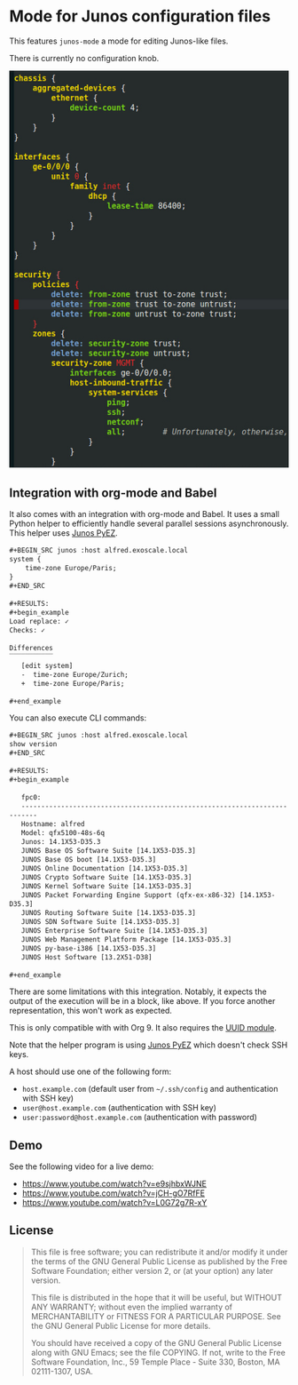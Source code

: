 # Mode for Junos configuration files

This features `junos-mode` a mode for editing Junos-like files.

There is currently no configuration knob.

![Screenshot of junos-mode](screenshot.jpg)

## Integration with org-mode and Babel

It also comes with an integration with org-mode and Babel. It uses a
small Python helper to efficiently handle several parallel sessions
asynchronously. This helper
uses [Junos PyEZ](https://github.com/Juniper/py-junos-eznc).

    #+BEGIN_SRC junos :host alfred.exoscale.local
    system {
        time-zone Europe/Paris;
    }
    #+END_SRC
    
    #+RESULTS:
    #+begin_example
    Load replace: ✓
    Checks: ✓
    
    Differences
    ‾‾‾‾‾‾‾‾‾‾‾
       [edit system]
       -  time-zone Europe/Zurich;
       +  time-zone Europe/Paris;
       
    #+end_example
    
You can also execute CLI commands:

    #+BEGIN_SRC junos :host alfred.exoscale.local
    show version
    #+END_SRC
    
    #+RESULTS:
    #+begin_example
       
       fpc0:
       --------------------------------------------------------------------------
       Hostname: alfred
       Model: qfx5100-48s-6q
       Junos: 14.1X53-D35.3
       JUNOS Base OS Software Suite [14.1X53-D35.3]
       JUNOS Base OS boot [14.1X53-D35.3]
       JUNOS Online Documentation [14.1X53-D35.3]
       JUNOS Crypto Software Suite [14.1X53-D35.3]
       JUNOS Kernel Software Suite [14.1X53-D35.3]
       JUNOS Packet Forwarding Engine Support (qfx-ex-x86-32) [14.1X53-D35.3]
       JUNOS Routing Software Suite [14.1X53-D35.3]
       JUNOS SDN Software Suite [14.1X53-D35.3]
       JUNOS Enterprise Software Suite [14.1X53-D35.3]
       JUNOS Web Management Platform Package [14.1X53-D35.3]
       JUNOS py-base-i386 [14.1X53-D35.3]
       JUNOS Host Software [13.2X51-D38]
       
    #+end_example
    
There are some limitations with this integration. Notably, it expects
the output of the execution will be in a block, like above. If you
force another representation, this won't work as expected.

This is only compatible with with Org 9. It also requires
the [UUID module](https://github.com/nicferrier/emacs-uuid).

Note that the helper program is
using [Junos PyEZ](http://junos-pyez.readthedocs.io/) which doesn't
check SSH keys.

A host should use one of the following form:

 - `host.example.com` (default user from `~/.ssh/config` and
   authentication with SSH key)
 - `user@host.example.com` (authentication with SSH key)
 - `user:password@host.example.com` (authentication with password)

## Demo

See the following video for a live demo:

 - https://www.youtube.com/watch?v=e9sjhbxWJNE
 - https://www.youtube.com/watch?v=jCH-gO7RfFE
 - https://www.youtube.com/watch?v=L0G72g7R-xY

## License

> This file is free software; you can redistribute it and/or modify
> it under the terms of the GNU General Public License as published by
> the Free Software Foundation; either version 2, or (at your option)
> any later version.
>
> This file is distributed in the hope that it will be useful,
> but WITHOUT ANY WARRANTY; without even the implied warranty of
> MERCHANTABILITY or FITNESS FOR A PARTICULAR PURPOSE.  See the
> GNU General Public License for more details.
>
> You should have received a copy of the GNU General Public License
> along with GNU Emacs; see the file COPYING.  If not, write to
> the Free Software Foundation, Inc., 59 Temple Place - Suite 330,
> Boston, MA 02111-1307, USA.
